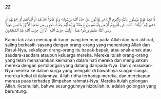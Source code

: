 ##### 22

<span class="ayah">لَّا تَجِدُ قَوْمًۭا يُؤْمِنُونَ بِٱللَّهِ وَٱلْيَوْمِ ٱلْءَاخِرِ يُوَآدُّونَ مَنْ حَآدَّ ٱللَّهَ وَرَسُولَهُۥ وَلَوْ كَانُوٓا۟ ءَابَآءَهُمْ أَوْ أَبْنَآءَهُمْ أَوْ إِخْوَٰنَهُمْ أَوْ عَشِيرَتَهُمْ ۚ أُو۟لَٰٓئِكَ كَتَبَ فِى قُلُوبِهِمُ ٱلْإِيمَٰنَ وَأَيَّدَهُم بِرُوحٍۢ مِّنْهُ ۖ وَيُدْخِلُهُمْ جَنَّٰتٍۢ تَجْرِى مِن تَحْتِهَا ٱلْأَنْهَٰرُ خَٰلِدِينَ فِيهَا ۚ رَضِىَ ٱللَّهُ عَنْهُمْ وَرَضُوا۟ عَنْهُ ۚ أُو۟لَٰٓئِكَ حِزْبُ ٱللَّهِ ۚ أَلَآ إِنَّ حِزْبَ ٱللَّهِ هُمُ ٱلْمُفْلِحُونَ</span>

<span class="ayah_translation">Kamu tak akan mendapati kaum yang beriman pada Allah dan hari akhirat, saling berkasih-sayang dengan orang-orang yang menentang Allah dan Rasul-Nya, sekalipun orang-orang itu bapak-bapak, atau anak-anak atau saudara-saudara ataupun keluarga mereka. Mereka itulah orang-orang yang telah menanamkan keimanan dalam hati mereka dan menguatkan mereka dengan pertolongan yang datang daripada-Nya. Dan dimasukan-Nya mereka ke dalam surga yang mengalir di bawahnya sungai-sungai, mereka kekal di dalamnya. Allah ridha terhadap mereka, dan merekapun merasa puas terhadap (limpahan rahmat)-Nya. Mereka itulah golongan Allah. Ketahuilah, bahwa sesungguhnya hizbullah itu adalah golongan yang beruntung.</span>
